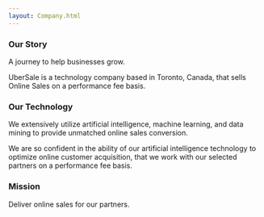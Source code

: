 ```yaml
---
layout: Company.html
---
```


<!-- Company - What we do & why -->

 <div class="ui vertical stripe segment">
  <div class="ui center center aligned text container">
  <h3 class="ui header">Our Story</h3>
  <p>A journey to help businesses grow.</p>
  <p>UberSale is a technology company based in Toronto, Canada, that sells Online Sales on a performance fee basis.</p>
  <h3 class="ui header">Our Technology</h3>
  <p>We extensively utilize artificial intelligence, machine learning, and data mining to provide unmatched online sales conversion.</p>
  <p>We are so confident in the ability of our artificial intelligence technology to optimize online customer acquisition, that we work with our selected partners on a performance fee basis.</p>
  <h3>Mission</h3>
  <p>Deliver online sales for our partners.</p>
</div>
</div>
